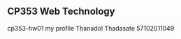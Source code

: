 CP353 Web Technology
----------------------------
cp353-hw01 my profile
Thanadol Thadasate 57102011049
